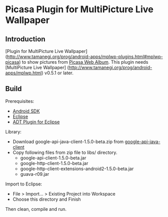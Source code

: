 Picasa Plugin for MultiPicture Live Wallpaper
=============================================

Introduction
------------

[Plugin for MultiPicture Live Wallpaper]
(http://www.tamanegi.org/prog/android-apps/mplwp-plugins.html#mplwp-picasa)
to show pictures from [Picasa Web Album](http://picasaweb.google.com/).
This plugin needs [MultiPicture Live Wallpaper]
(http://www.tamanegi.org/prog/android-apps/mplwp.html) v0.5.1 or later.


Build
-----

Prerequisites:
* [Android SDK](http://developer.android.com/sdk/index.html)
* [Eclipse](http://www.eclipse.org/downloads/)
* [ADT Plugin for Eclipse](http://developer.android.com/sdk/eclipse-adt.html)

Library:
* Download google-api-java-client-1.5.0-beta.zip from
  [google-api-java-client](http://code.google.com/p/google-api-java-client/)
* Copy following files from zip file to libs/ directory.
  - google-api-client-1.5.0-beta.jar
  - google-http-client-1.5.0-beta.jar
  - google-http-client-extensions-android2-1.5.0-beta.jar
  - guava-r09.jar

Import to Eclipse:
* File > Import... > Existing Project into Workspace
* Choose this directory and Finish

Then clean, compile and run.
